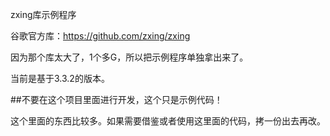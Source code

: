 zxing库示例程序

谷歌官方库：https://github.com/zxing/zxing

因为那个库太大了，1个多G，所以把示例程序单独拿出来了。

当前是基于3.3.2的版本。

##不要在这个项目里面进行开发，这个只是示例代码！

这个里面的东西比较多。如果需要借鉴或者使用这里面的代码，拷一份出去再改。